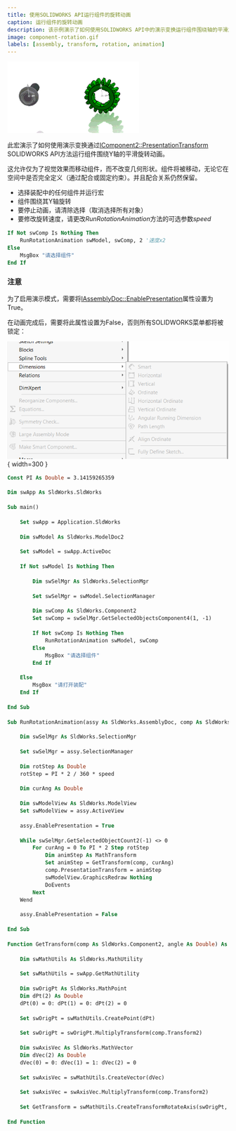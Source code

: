 ```yaml
---
title: 使用SOLIDWORKS API运行组件的旋转动画
caption: 运行组件的旋转动画
description: 该示例演示了如何使用SOLIDWORKS API中的演示变换运行组件围绕轴的平滑旋转动画。
image: component-rotation.gif
labels: [assembly, transform, rotation, animation]
---
```

![组件围绕Y轴的旋转动画](component-rotation.gif)

此宏演示了如何使用演示变换通过[IComponent2::PresentationTransform](https://help.solidworks.com/2012/english/api/sldworksapi/solidworks.interop.sldworks~solidworks.interop.sldworks.icomponent2~presentationtransform.html) SOLIDWORKS API方法运行组件围绕Y轴的平滑旋转动画。

这允许仅为了视觉效果而移动组件，而不改变几何形状。组件将被移动，无论它在空间中是否完全定义（通过配合或固定约束）。并且配合关系仍然保留。

* 选择装配中的任何组件并运行宏
* 组件围绕其Y轴旋转
* 要停止动画，请清除选择（取消选择所有对象）
* 要修改旋转速度，请更改*RunRotationAnimation*方法的可选参数*speed*

~~~ vb
If Not swComp Is Nothing Then
    RunRotationAnimation swModel, swComp, 2 '速度x2
Else
    MsgBox "请选择组件"
End If
~~~

### 注意

为了启用演示模式，需要将[IAssemblyDoc::EnablePresentation](https://help.solidworks.com/2012/english/api/sldworksapi/SOLIDWORKS.Interop.sldworks~SOLIDWORKS.Interop.sldworks.IAssemblyDoc~EnablePresentation.html)属性设置为True。

在动画完成后，需要将此属性设置为False，否则所有SOLIDWORKS菜单都将被锁定：

![装配演示模式中的锁定菜单](locked-menu.png){ width=300 }

~~~ vb
Const PI As Double = 3.14159265359

Dim swApp As SldWorks.SldWorks

Sub main()

    Set swApp = Application.SldWorks
    
    Dim swModel As SldWorks.ModelDoc2
    
    Set swModel = swApp.ActiveDoc
    
    If Not swModel Is Nothing Then
    
        Dim swSelMgr As SldWorks.SelectionMgr
        
        Set swSelMgr = swModel.SelectionManager
        
        Dim swComp As SldWorks.Component2
        Set swComp = swSelMgr.GetSelectedObjectsComponent4(1, -1)
        
        If Not swComp Is Nothing Then
            RunRotationAnimation swModel, swComp
        Else
            MsgBox "请选择组件"
        End If
        
    Else
        MsgBox "请打开装配"
    End If
    
End Sub

Sub RunRotationAnimation(assy As SldWorks.AssemblyDoc, comp As SldWorks.Component2, Optional speed As Double = 1)
    
    Dim swSelMgr As SldWorks.SelectionMgr
        
    Set swSelMgr = assy.SelectionManager
        
    Dim rotStep As Double
    rotStep = PI * 2 / 360 * speed
    
    Dim curAng As Double
    
    Dim swModelView As SldWorks.ModelView
    Set swModelView = assy.ActiveView
            
    assy.EnablePresentation = True
    
    While swSelMgr.GetSelectedObjectCount2(-1) <> 0
        For curAng = 0 To PI * 2 Step rotStep
            Dim animStep As MathTransform
            Set animStep = GetTransform(comp, curAng)
            comp.PresentationTransform = animStep
            swModelView.GraphicsRedraw Nothing
            DoEvents
        Next
    Wend
    
    assy.EnablePresentation = False
    
End Sub

Function GetTransform(comp As SldWorks.Component2, angle As Double) As MathTransform
    
    Dim swMathUtils As SldWorks.MathUtility
    
    Set swMathUtils = swApp.GetMathUtility
    
    Dim swOrigPt As SldWorks.MathPoint
    Dim dPt(2) As Double
    dPt(0) = 0: dPt(1) = 0: dPt(2) = 0
    
    Set swOrigPt = swMathUtils.CreatePoint(dPt)
    
    Set swOrigPt = swOrigPt.MultiplyTransform(comp.Transform2)
    
    Dim swAxisVec As SldWorks.MathVector
    Dim dVec(2) As Double
    dVec(0) = 0: dVec(1) = 1: dVec(2) = 0
    
    Set swAxisVec = swMathUtils.CreateVector(dVec)
    
    Set swAxisVec = swAxisVec.MultiplyTransform(comp.Transform2)
    
    Set GetTransform = swMathUtils.CreateTransformRotateAxis(swOrigPt, swAxisVec, angle)
    
End Function
~~~